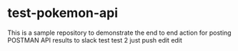 # test-pokemon-api
This is a sample repository to demonstrate the end to end action for posting POSTMAN API results to slack test test 2 just push edit edit
